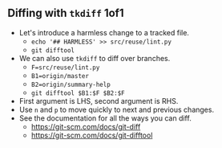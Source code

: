 
## Diffing with `tkdiff` 1of1
- Let's introduce a harmless change to a tracked file.
  - `echo '## HARMLESS' >> src/reuse/lint.py`
  - `git difftool`
- We can also use `tkdiff` to diff over branches.
  - `F=src/reuse/lint.py`
  - `B1=origin/master`
  - `B2=origin/summary-help`
  - `git difftool $B1:$F $B2:$F`
- First argument is LHS, second argument is RHS.
- Use `n` and `p` to move quickly to next and previous changes.
- See the documentation for all the ways you can diff.
  - <https://git-scm.com/docs/git-diff>
  - <https://git-scm.com/docs/git-difftool>
